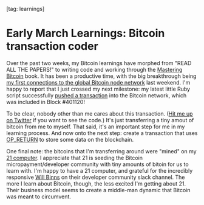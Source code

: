 [tag: learnings]

# Early March Learnings: Bitcoin transaction coder

Over the past two weeks, my Bitcoin learnings have morphed from "READ ALL THE PAPERS!" to writing code and working through the [Mastering Bitcoin](http://shop.oreilly.com/product/0636920032281.do) book. It has been a productive time, with the big breakthrough being [my first connections to the global Bitcoin node network](http://jargon.io/redsquirrel/btc-tx-streaming) last weekend. I'm happy to report that I just crossed my next milestone: my latest little Ruby script successfully [pushed a transaction](https://blockexplorer.com/tx/28fc89f8d488deddd446980c1b238a02da3cbffa76e0099c43a474e1fe02fc70) into the Bitcoin network, which was included in Block #401120!

To be clear, nobody other than me cares about this transaction. ([Hit me up on Twitter](https://twitter.com/davehoover) if you want to see the code.) It's just transferring a tiny amout of bitcoin from me to myself. That said, it's an important step for me in my learning process. And now onto the next step: create a transaction that uses [OP_RETURN](https://en.bitcoin.it/wiki/OP_RETURN) to store some data on the blockchain.

One final note: the bitcoins that I'm transferring around were "mined" on my [21 computer](http://21.co). I appreciate that 21 is seeding the Bitcoin micropayment/developer community with tiny amounts of bitoin for us to learn with. I'm happy to have a 21 computer, and grateful for the incredibly responsive [Will Binns](https://twitter.com/21binns) on their developer community slack channel. The more I learn about Bitcoin, though, the less excited I'm getting about 21. Their business model seems to create a middle-man dynamic that Bitcoin was meant to circumvent.